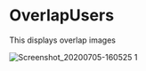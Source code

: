 # OverlapUsers
This displays overlap images

![Screenshot_20200705-160525 1](https://user-images.githubusercontent.com/62166752/86536933-166bdd00-bf09-11ea-8ca8-8974b6c7e1f9.jpg)
